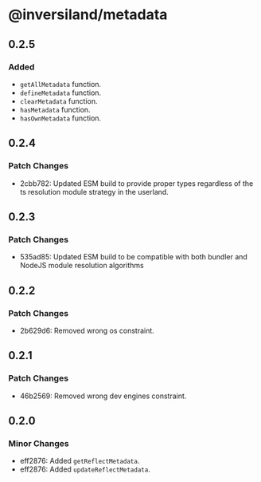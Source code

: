 # @inversiland/metadata

## 0.2.5

### Added

- `getAllMetadata` function.
- `defineMetadata` function.
- `clearMetadata` function.
- `hasMetadata` function.
- `hasOwnMetadata` function.

## 0.2.4

### Patch Changes

- 2cbb782: Updated ESM build to provide proper types regardless of the ts resolution module strategy in the userland.

## 0.2.3

### Patch Changes

- 535ad85: Updated ESM build to be compatible with both bundler and NodeJS module resolution algorithms

## 0.2.2

### Patch Changes

- 2b629d6: Removed wrong os constraint.

## 0.2.1

### Patch Changes

- 46b2569: Removed wrong dev engines constraint.

## 0.2.0

### Minor Changes

- eff2876: Added `getReflectMetadata`.
- eff2876: Added `updateReflectMetadata`.
